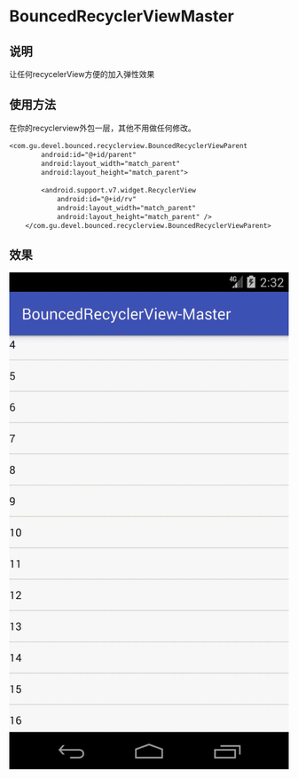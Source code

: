 # BouncedRecyclerViewMaster
## 说明
让任何recycelerView方便的加入弹性效果
## 使用方法
在你的recyclerview外包一层，其他不用做任何修改。
```
<com.gu.devel.bounced.recyclerview.BouncedRecyclerViewParent
        android:id="@+id/parent"
        android:layout_width="match_parent"
        android:layout_height="match_parent">

        <android.support.v7.widget.RecyclerView
            android:id="@+id/rv"
            android:layout_width="match_parent"
            android:layout_height="match_parent" />
    </com.gu.devel.bounced.recyclerview.BouncedRecyclerViewParent>
```
## 效果
![image](https://github.com/gu0-kim/BouncedRecyclerViewMaster/blob/master/art/device-2018-09-24-223214.gif)